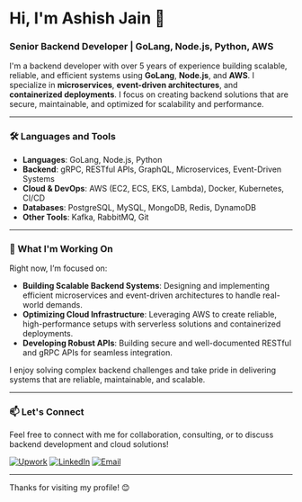 # Hi, I'm Ashish Jain 👋

### Senior Backend Developer | GoLang, Node.js, Python, AWS

I'm a backend developer with over 5 years of experience building scalable, reliable, and efficient systems using **GoLang**, **Node.js**, and **AWS**. I specialize in **microservices**, **event-driven architectures**, and **containerized deployments**. I focus on creating backend solutions that are secure, maintainable, and optimized for scalability and performance.

***


### 🛠️ Languages and Tools

- **Languages**: GoLang, Node.js, Python
- **Backend**: gRPC, RESTful APIs, GraphQL, Microservices, Event-Driven Systems
- **Cloud & DevOps**: AWS (EC2, ECS, EKS, Lambda), Docker, Kubernetes, CI/CD
- **Databases**: PostgreSQL, MySQL, MongoDB, Redis, DynamoDB
- **Other Tools**: Kafka, RabbitMQ, Git

***


### 🚀 What I'm Working On

Right now, I’m focused on:

- **Building Scalable Backend Systems**: Designing and implementing efficient microservices and event-driven architectures to handle real-world demands.
- **Optimizing Cloud Infrastructure**: Leveraging AWS to create reliable, high-performance setups with serverless solutions and containerized deployments.
- **Developing Robust APIs**: Building secure and well-documented RESTful and gRPC APIs for seamless integration.

I enjoy solving complex backend challenges and take pride in delivering systems that are reliable, maintainable, and scalable.

***


### 📫 Let's Connect

Feel free to connect with me for collaboration, consulting, or to discuss backend development and cloud solutions!

[![Upwork](https://img.shields.io/badge/Upwork-Ashish_Jain-brightgreen?style=flat\&logo=upwork)](https://www.upwork.com/fl/~0193c9490c267c3d68)
[![LinkedIn](https://img.shields.io/badge/LinkedIn-Ashish_Jain-blue?style=flat\&logo=linkedin)](https://www.linkedin.com/in/ashish-jain-dev/)
[![Email](https://img.shields.io/badge/Email-ashish2103parmar@gmail.com-informational?style=flat\&logo=gmail)](mailto:ashish2103parmar@gmail.com)

***

Thanks for visiting my profile! 😊
